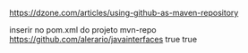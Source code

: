 https://dzone.com/articles/using-github-as-maven-repository


inserir no pom.xml do projeto
<repositories>
    <repository>
        <id>mvn-repo</id>
        <url>https://github.com/alerario/javainterfaces</url>
        <releases>
            <enabled>true</enabled>
        </releases>
        <snapshots>
            <enabled>true</enabled>
        </snapshots>
    </repository>
</repositories>
